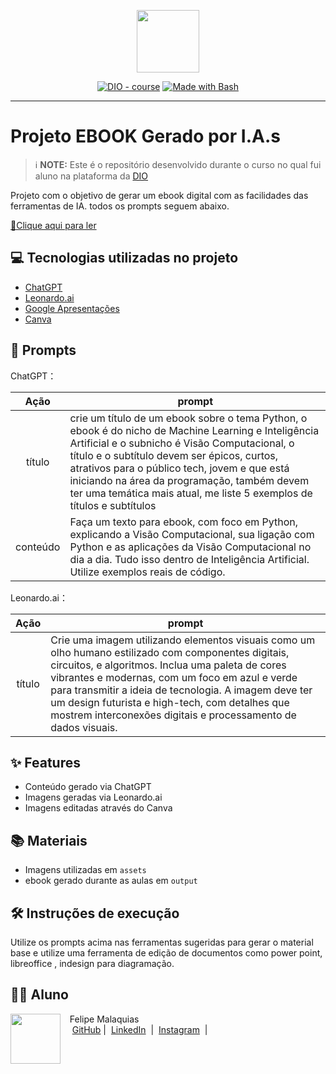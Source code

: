 <p align="center">
    <img width="100" src=".github/assets/banner.png">
</p>


<p align="center">
<a href="https://dio.me/"><img src="https://img.shields.io/badge/DIO-Course-28DA77?logo=youtube" alt="DIO - course"></a>
<a href="https://www.gnu.org/software/bash/" title="Go to Bash homepage"><img src="https://img.shields.io/badge/Prompt-Project-blue?logo=gnu-bash&amp;logoColor=white" alt="Made with Bash"></a></p>

-------


# Projeto EBOOK Gerado por I.A.s


 > ℹ️ **NOTE:** Este é o repositório desenvolvido durante o curso no qual fui aluno na plataforma da [DIO](https://dio.me)

Projeto com o objetivo de gerar um ebook digital com as facilidades das ferramentas de IA. todos os prompts
seguem abaixo.

<a href="https://github.com/felipe-malaquias/prompts-recipe-to-create-a-ebook/blob/main/output/Ebook-Olhos-Digitais.pdf" title="View PDF now"> 📕Clique aqui para ler</a>

## 💻 Tecnologias utilizadas no projeto

- [ChatGPT](https://chat.openai.com/) 
- [Leonardo.ai](https://app.leonardo.ai/)
- [Google Apresentações](https://docs.google.com/presentation/)
- [Canva](https://www.canva.com/)

## 🧠 Prompts


ChatGPT：

|   Ação   | prompt                                                                                                                                                                                                                                                                         |
| :------: | ------------------------------------------------------------------------------------------------------------------------------------------------------------------------------------------------------------------------------------------------------------------------------ |
|  título  | crie um título de um ebook sobre o tema Python, o ebook é do nicho de Machine Learning e Inteligência Artificial e o subnicho é Visão Computacional, o título e o subtítulo devem ser épicos, curtos, atrativos para o público tech, jovem e que está iniciando na área da programação, também devem ter uma temática mais atual, me liste 5 exemplos de títulos e subtítulos                                                        |
| conteúdo | Faça um texto para ebook, com foco em Python, explicando a Visão Computacional, sua ligação com Python e as aplicações da Visão Computacional no dia a dia. Tudo isso dentro de Inteligência Artificial. Utilize exemplos reais de código. |


Leonardo.ai：

|  Ação  | prompt                                                                                 |
| :----: | -------------------------------------------------------------------------------------- |
| título | Crie uma imagem utilizando elementos visuais como um olho humano estilizado com componentes digitais, circuitos, e algoritmos. Inclua uma paleta de cores vibrantes e modernas, com um foco em azul e verde para transmitir a ideia de tecnologia. A imagem deve ter um design futurista e high-tech, com detalhes que mostrem interconexões digitais e processamento de dados visuais. |

## ✨ Features

- Conteúdo gerado via ChatGPT
- Imagens geradas via Leonardo.ai
- Imagens editadas através do Canva

## 📚 Materiais

- Imagens utilizadas em `assets`
- ebook gerado durante as aulas em `output`

## 🛠️ Instruções de execução

Utilize os prompts acima nas ferramentas sugeridas para gerar o material base e utilize uma ferramenta de edição de documentos como power point, libreoffice , indesign para diagramação.

## 👨‍💻 Aluno

<p>
    <img 
      align=left 
      margin=10 
      width=80 
      src="https://avatars.githubusercontent.com/u/157316361?s=400&v=4"
    />
    <p>&nbsp&nbsp&nbspFelipe Malaquias<br>
    &nbsp&nbsp&nbsp
    <a href="https://github.com/felipe-malaquias">
    GitHub</a>&nbsp;|&nbsp;
    <a href="https://www.linkedin.com/in/felipe-malaquias-1b20642b2/">LinkedIn</a>
&nbsp;|&nbsp;
    <a href="https://www.instagram.com/felipemalaquias_/">
    Instagram</a>
&nbsp;|&nbsp;</p>
</p>
<br/><br/>
<p>
